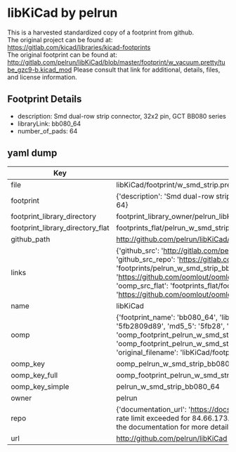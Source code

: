 # libKiCad by pelrun  
This is a harvested standardized copy of a footprint from github.  
The original project can be found at:  
https://gitlab.com/kicad/libraries/kicad-footprints  
The original footprint can be found at:
http://gitlab.com/pelrun/libKiCad/blob/master/footprint/w_vacuum.pretty/tube_gzc9-b.kicad_mod
Please consult that link for additional, details, files, and license information.  
## Footprint Details
* description: Smd dual-row strip connector, 32x2 pin, GCT BB080 series  
* libraryLink: bb080_64  
* number_of_pads: 64  
## yaml dump  
| Key | Value |  
| --- | --- |  
| file | libKiCad/footprint/w_smd_strip.pretty/bb080_64.kicad_mod |  
| footprint | {'description': 'Smd dual-row strip connector, 32x2 pin, GCT BB080 series', 'libraryLink': 'bb080_64', 'number_of_pads': 64} |  
| footprint_library_directory | footprint_library_owner/pelrun_libKiCad |  
| footprint_library_directory_flat | footprints_flat/pelrun_w_smd_strip_bb080_64/working |  
| github_path | http://github.com/pelrun/libKiCad/blob/master/footprint/w_smd_strip.pretty/bb080_64.kicad_mod |  
| links | {'github_src': 'http://gitlab.com/pelrun/libKiCad/blob/master/footprint/w_vacuum.pretty/tube_gzc9-b.kicad_mod', 'github_src_repo': 'https://gitlab.com/kicad/libraries/kicad-footprints', 'oomp_bot': 'footprints/pelrun_w_smd_strip_bb080_64/working', 'oomp_bot_github': 'https://github.com/oomlout/oomlout_oomp_footprint_bot/tree/main/footprints/pelrun_w_smd_strip_bb080_64/working', 'oomp_src_flat': 'footprints_flat/footprints_flat/pelrun_w_smd_strip_bb080_64/working', 'oomp_src_flat_github': 'https://github.com/oomlout/oomlout_oomp_footprint_src/tree/main/footprints_flat/pelrun_w_smd_strip_bb080_64/working'} |  
| name | libKiCad |  
| oomp | {'footprint_name': 'bb080_64', 'library_name': 'w_smd_strip', 'md5': '5fb2809d8950cf88be37f4e4bdcac62a', 'md5_10': '5fb2809d89', 'md5_5': '5fb28', 'md5_6': '5fb280', 'oomp_key': 'oomp_pelrun_w_smd_strip_bb080_64', 'oomp_key_extra': 'oomp_footprint_pelrun_w_smd_strip_bb080_64', 'oomp_key_full': 'oomp_footprint_pelrun_w_smd_strip_bb080_64_5fb280', 'oomp_key_simple': 'pelrun_w_smd_strip_bb080_64', 'original_filename': 'libKiCad/footprint/w_smd_strip.pretty/bb080_64.kicad_mod', 'owner_name': 'pelrun'} |  
| oomp_key | oomp_pelrun_w_smd_strip_bb080_64 |  
| oomp_key_full | oomp_footprint_pelrun_w_smd_strip_bb080_64 |  
| oomp_key_simple | pelrun_w_smd_strip_bb080_64 |  
| owner | pelrun |  
| repo | {'documentation_url': 'https://docs.github.com/rest/overview/resources-in-the-rest-api#rate-limiting', 'message': "API rate limit exceeded for 84.66.173.59. (But here's the good news: Authenticated requests get a higher rate limit. Check out the documentation for more details.)"} |  
| url | http://github.com/pelrun/libKiCad |  

